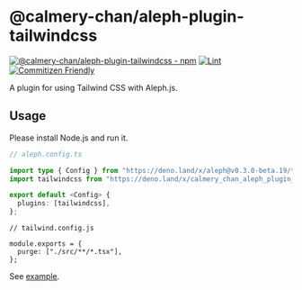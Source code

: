 # @calmery-chan/aleph-plugin-tailwindcss

[![@calmery-chan/aleph-plugin-tailwindcss - npm](https://img.shields.io/npm/v/@calmery-chan/aleph-plugin-tailwindcss.svg)](https://www.npmjs.com/package/@calmery-chan/aleph-plugin-tailwindcss)
[![Lint](https://github.com/calmery-chan/aleph-plugin-tailwindcss/actions/workflows/lint.yml/badge.svg?branch=develop)](https://github.com/calmery-chan/aleph-plugin-tailwindcss/actions/workflows/lint.yml)
[![Commitizen Friendly](https://img.shields.io/badge/commitizen-friendly-brightgreen.svg)](http://commitizen.github.io/cz-cli/)

A plugin for using Tailwind CSS with Aleph.js.

## Usage

Please install Node.js and run it.

```ts
// aleph.config.ts

import type { Config } from "https://deno.land/x/aleph@v0.3.0-beta.19/types.d.ts";
import tailwindcss from "https://deno.land/x/calmery_chan_aleph_plugin_tailwindcss@v1.1.1/mod.ts";

export default <Config> {
  plugins: [tailwindcss],
};
```

```tsx
// tailwind.config.js

module.exports = {
  purge: ["./src/**/*.tsx"],
};
```

See [example](./example/).
